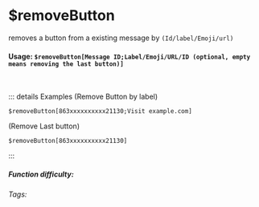 # $removeButton
removes a button from a existing message by `(Id/label/Emoji/url)`

#### Usage: `$removeButton[Message ID;Label/Emoji/URL/ID (optional, empty means removing the last button)]`
<br/>

::: details Examples
(Remove Button by label)
```
$removeButton[863xxxxxxxxxx21130;Visit example.com]
```

(Remove Last button)
```
$removeButton[863xxxxxxxxxx21130]
```
:::

##### Function difficulty: <Badge type="tip" text="Easy" vertical="middle" /> 
###### Tags: <Badge type="tip" text="remove" vertical="middle" /> <Badge type="tip" text="button" vertical="middle" /> <Badge type="tip" text="interaction" vertical="middle" /> <Badge type="tip" text="delete" vertical="middle" />
